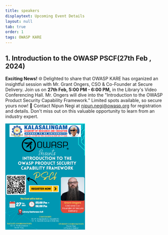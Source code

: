 ```yaml
---
title: speakers
displaytext: Upcoming Event Details 
layout: null
tab: true
order: 1
tags: OWASP KARE
---
```



## 1. Introduction to the OWASP PSCF(27th Feb , 2024) 
**Exciting News!** 🌐 Delighted to share that OWASP KARE has organized an insightful session with Mr. Grant Ongers, CSO & Co-Founder at Secure Delivery. 
Join us on **27th Feb, 5:00 PM - 6:00 PM,** in the Library's Video Conferencing Hall. Mr. Ongers will dive into the "Introduction to the OWASP Product Security Capability Framework." Limited spots available, so secure yours now! 🚀 Contact Nipun Negi at nipun.negi@owasp.org for registration and details. Don't miss out on this valuable opportunity to learn from an industry expert. 

<div style="display: flex; justify-content: space-between;">
  <img src="./assets/images/Grant sir.png" style="width: 50%; margin-right: 10%;">
</div>


